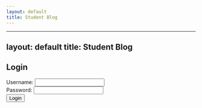 ```yaml
---
layout: default
title: Student Blog
---
```



---
layout: default
title: Student Blog
---

<html lang="en">
<head>
    <meta charset="UTF-8">
    <meta name="viewport" content="width=device-width, initial-scale=1.0">
    <title>Login Form</title>
</head>
<body>
    <h2>Login</h2>
    <form id="loginForm">
        <label for="username">Username:</label>
        <input type="text" id="username" name="username" required>    
        <br> 
        <label for="password">Password:</label>
        <input type="password" id="password" name="password" required>
        <br>
        <input type="submit" value="Login" onclick="authenticateUser()">
    </form>
    <script>
        function authenticateUser() {
            // Get username and password from the form
            var username = document.getElementById("username").value;
            var password = document.getElementById("password").value;
            // Fetch user information based on the username (uid)
            fetch('/api/user', {
                method: 'POST',
                headers: {
                    'Content-Type': 'application/json',
                },
                body: JSON.stringify({
                    uid: username,
                    password: password
                }),
            })
            .then(response => {
                if (!response.ok) {
                    throw new Error(`HTTP error! Status: ${response.status}`);
                }
                return response.json();
            })
            .then(data => {
                // Handle the authentication response
                console.log('Authentication Response:', data);
                // Check if authentication is successful
                if (data.message === 'Authentication for ' + username + ' successful') {
                    // Authentication successful, perform further actions
                    console.log('Authentication successful');
                    // You can redirect the user to a secured area or perform other actions here
                } else {
                    // Authentication failed, display an error message
                    console.error('Authentication failed:', data.message);
                    // You can display an error message to the user or take other actions
                }
            })
            .catch(error => {
                console.error('Error:', error);
                // Handle errors
            });
            // Prevent the form from submitting in the traditional way
            return false;
        }
    </script>
</body>
</html>


